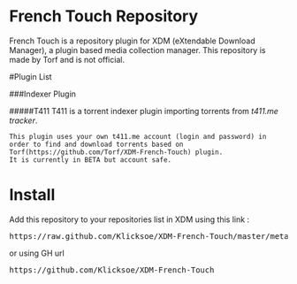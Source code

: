 French Touch Repository
===============

French Touch is a repository plugin for XDM (eXtendable Download Manager), a plugin based media collection manager.
This repository is made by Torf and is not official.

#Plugin List

###Indexer Plugin

#####T411
T411 is a torrent indexer plugin importing torrents from *t411.me tracker*.
```
This plugin uses your own t411.me account (login and password) in order to find and download torrents based on Torf(https://github.com/Torf/XDM-French-Touch) plugin.
It is currently in BETA but account safe.
```

# Install

Add this repository to your repositories list in XDM using this link :
<pre>https://raw.github.com/Klicksoe/XDM-French-Touch/master/meta.json</pre>
or using GH url
<pre>https://github.com/Klicksoe/XDM-French-Touch</pre>